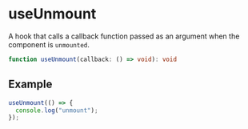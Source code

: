 # useUnmount

A hook that calls a callback function passed as an argument when the component is `unmounted`.

```ts
function useUnmount(callback: () => void): void
```

## Example

```ts
useUnmount(() => {
  console.log("unmount");
});
```
